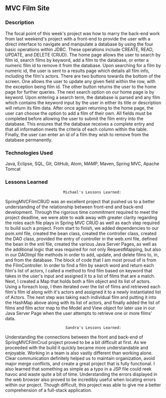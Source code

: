 ## MVC Film Site

### Description
The focal point of this week's project was how to marry the back-end work from last weekend's project with a front-end to provide the user with a direct interface to navigate and manipulate a database by using the four basic operations within JDBC. These operations include CREATE, READ, UPDATE, and DELETE (CRUD). The home page allows the user to search by film id, search films by keyword, add a film to the database, or enter a numeric film id to remove it from the database. Upon searching for a film by numeric id, the user is sent to a results page which details all film info, including the film's actors. There are two buttons towards the bottom of the screen. One allows the user to update any given field within the row, with the exception being film id. The other button returns the user to the home page for further queries. The next search option on our home page is by keyword. Upon entering a search term, the database is parsed and any film which contains the keyword input by the user in either its title or description will return its film data. After once again returning to the home page, the user can choose the option to add a film of their own. All fields must be completed before allowing the user to submit the film entry into the database. This ensures that the database receives a complete entry and that all information meets the criteria of each column within the table. Finally, the user can enter an id of a film they wish to remove from the database permanently. 


### Technologies Used
Java, Eclipse, SQL, Git, GitHub, Atom, MAMP, Maven, Spring MVC, Apache Tomcat

### Lessons Learned
                              Michael's Lessons Learned:
SpringMVCFilmCRUD was an excellent project that pushed us to a better understanding of the relationship between front-end and back-end development. Through the rigorous time commitment required to meet the project deadline, we were able to walk away with greater clarity regarding the roles each file plays in Spring MVC CRUD as well as each step required to build such a project. From start to finish, we added dependencies to our pom.xml file, created the bean class, created the controller class, created the DAO class, provided the entry of controller in the web.xml file, defined the bean in the xml file, created the various Java Server Pages, as well as the additional logic that was required for not only RequestMapping, but also in our DAOImpl file methods in order to add, update, and delete films to, in, and from the database. The block of code that I am most proud of is from the FilmController. In order to find a film by search word and return each film's list of actors, I called a method to find film based on keyword that takes in the user's input and assigned it to a list of films that are a match. Next, I created a Map that holds both a film object and its list of actors. Using a foreach loop, I then iterated over the list of films and retrieved each film's film id along with it's actors and assigned it to a newly instantiated list of Actors. The next step was taking each individual film and putting it into the HashMap above along with its list of actors, and finally added the list of films and film actor map to the Model and View object for later use in our Java Server Page when the user attempts to retrieve one or more films' data.

                               Sandra's Lessons Learned:
Understanding the connections between the front and back-end of SpringMVCFilmCrud project proved to be a bit difficult at first. As we proceeded with the build it quickly became more understandable and enjoyable. Working in a team is also vastly different than working alone. Clear communication definitely helped us to maintain organization, avoid major merge conflicts, and create a great project that is fully functional. I also learned that something as simple as a typo in a JSP file could reek havoc and waste quite a bit of time. Understanding the errors displayed in the web browser also proved to be incredibly useful when locating errors within our project. Though difficult, this project was able to give me a better comprehension of a full-stack application.                                                                                          